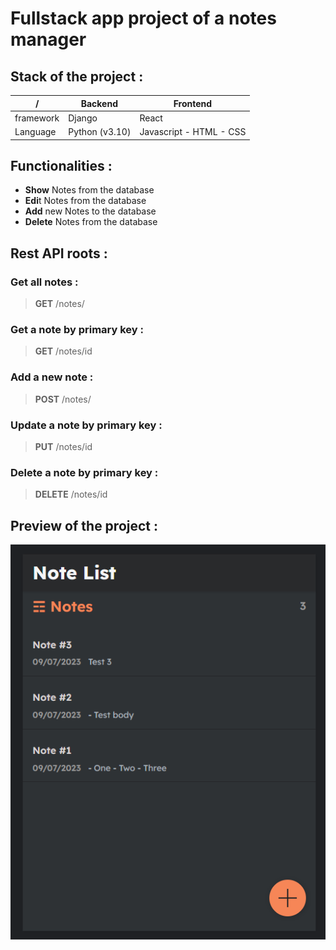 # Fullstack app project of a notes manager

## Stack of the project :

 /            | Backend        | Frontend
------------- | -------------- | ------------- 
framework     | Django         | React        
Language      | Python (v3.10) | Javascript - HTML - CSS


## Functionalities :
* **Show** Notes from the database
* **Edi**t Notes from the database
* **Add** new Notes to the database
* **Delete** Notes from the database


## Rest API roots :

### Get all notes :
> **GET** /notes/

### Get a note by primary key :
> **GET** /notes/id

### Add a new note :
> **POST** /notes/

### Update a note by primary key :
> **PUT** /notes/id

### Delete a note by primary key :
> **DELETE** /notes/id

## Preview of the project :
![demo1](demo/Demo1.png)
